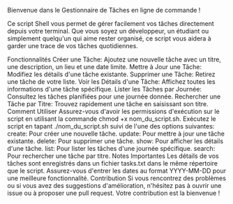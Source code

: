 Bienvenue dans le Gestionnaire de Tâches en ligne de commande !

Ce script Shell vous permet de gérer facilement vos tâches directement depuis votre terminal. Que vous soyez un développeur, un étudiant ou simplement quelqu'un qui aime rester organisé, ce script vous aidera à garder une trace de vos tâches quotidiennes.

Fonctionnalités
Créer une Tâche: Ajoutez une nouvelle tâche avec un titre, une description, un lieu et une date limite.
Mettre à Jour une Tâche: Modifiez les détails d'une tâche existante.
Supprimer une Tâche: Retirez une tâche de votre liste.
Voir les Détails d'une Tâche: Affichez toutes les informations d'une tâche spécifique.
Lister les Tâches par Journée: Consultez les tâches planifiées pour une journée donnée.
Rechercher une Tâche par Titre: Trouvez rapidement une tâche en saisissant son titre.
Comment Utiliser
Assurez-vous d'avoir les permissions d'exécution sur le script en utilisant la commande chmod +x nom_du_script.sh.
Exécutez le script en tapant ./nom_du_script.sh suivi de l'une des options suivantes:
create: Pour créer une nouvelle tâche.
update: Pour mettre à jour une tâche existante.
delete: Pour supprimer une tâche.
show: Pour afficher les détails d'une tâche.
list: Pour lister les tâches d'une journée spécifique.
search: Pour rechercher une tâche par titre.
Notes Importantes
Les détails de vos tâches sont enregistrés dans un fichier tasks.txt dans le même répertoire que le script.
Assurez-vous d'entrer les dates au format YYYY-MM-DD pour une meilleure fonctionnalité.
Contribution
Si vous rencontrez des problèmes ou si vous avez des suggestions d'amélioration, n'hésitez pas à ouvrir une issue ou à proposer une pull request. Votre contribution est la bienvenue !
